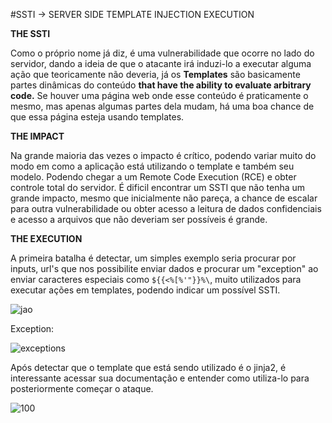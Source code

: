 #SSTI -> SERVER SIDE TEMPLATE INJECTION EXECUTION

**THE SSTI**

Como o próprio nome já diz, é uma vulnerabilidade que ocorre no lado do servidor, dando a ideia de que o atacante irá induzi-lo a executar alguma ação que teoricamente não deveria, já os **Templates** são basicamente partes dinâmicas do conteúdo **that have the ability to evaluate arbitrary code.**
Se houver uma página web onde esse conteúdo é praticamente o mesmo, mas apenas algumas partes dela mudam, há uma boa chance de que essa página esteja usando templates.


**THE IMPACT**

Na grande maioria das vezes o impacto é crítico, podendo variar muito do modo em como a aplicação está utilizando o template e também seu modelo. Podendo chegar a um Remote Code Execution (RCE) e obter controle total do servidor. 
É dificil encontrar um SSTI que não tenha um grande impacto, mesmo que inicialmente não pareça, a chance de escalar para outra vulnerabilidade ou obter acesso a leitura de dados confidenciais e acesso a arquivos que não deveriam ser possíveis é grande.


**THE EXECUTION**

A primeira batalha é detectar, um simples exemplo seria procurar por inputs, url's que nos possibilite enviar dados e procurar um "exception" ao enviar caracteres especiais como `${{<%[%'"}}%\`, muito utilizados para executar ações em templates, podendo indicar um possível SSTI.

![jao](https://user-images.githubusercontent.com/66689576/180695563-12d6c548-63ac-46b0-b184-e7f3e1cd511f.png)

Exception:

![exceptions](https://user-images.githubusercontent.com/66689576/180695573-afa09e2a-3dec-47e5-8dbf-2594ee1955d4.png)

Após detectar que o template que está sendo utilizado é o jinja2, é interessante acessar sua documentação e entender como utiliza-lo para posteriormente começar o ataque.

![100](https://user-images.githubusercontent.com/66689576/180695595-66f01230-8349-4580-a5ce-af518581ac4d.png)

